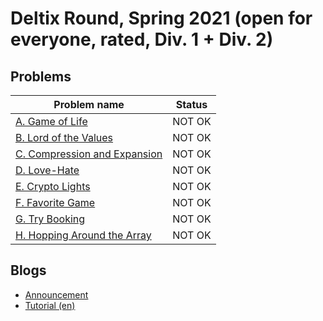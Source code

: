 # Deltix Round, Spring 2021 (open for everyone, rated, Div. 1 + Div. 2)

## Problems

|Problem name|Status|
|------------|---------|
| [A. Game of Life](problems/A._Game_of_Life.md)|NOT OK|
| [B. Lord of the Values](problems/B._Lord_of_the_Values.md)|NOT OK|
| [C. Compression and Expansion](problems/C._Compression_and_Expansion.md)|NOT OK|
| [D. Love-Hate](problems/D._Love-Hate.md)|NOT OK|
| [E. Crypto Lights](problems/E._Crypto_Lights.md)|NOT OK|
| [F. Favorite Game](problems/F._Favorite_Game.md)|NOT OK|
| [G. Try Booking](problems/G._Try_Booking.md)|NOT OK|
| [H. Hopping Around the Array ](problems/H._Hopping_Around_the_Array_.md)|NOT OK|
## Blogs

- [Announcement](blogs/Announcement.md)
- [Tutorial (en)](blogs/Tutorial_(en).md)
